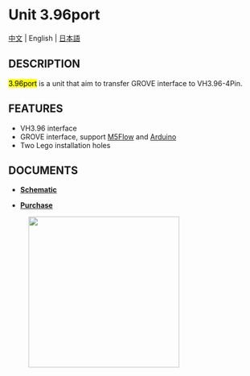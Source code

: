 # Unit 3.96port

[中文](/zh_CN/product_documents/units/unit_396port) | English | [日本語](ja/product_documents/units/unit_396port)

## DESCRIPTION

<mark>3.96port</mark> is a unit that aim to transfer GROVE interface to VH3.96-4Pin.

## FEATURES

-  VH3.96 interface
-  GROVE interface, support [M5Flow](http://flow.m5stack.com) and [Arduino](http://www.arduino.cc)
-  Two Lego installation holes

## DOCUMENTS

- **[Schematic](https://github.com/m5stack/M5-Schematic/blob/master/Units/UNIT_2TO396.pdf)**

- **[Purchase](https://www.aliexpress.com/store/3226069?spm=2114.search0104.3.5.66051a4dlpB2ti)**

<figure>
    <img src="assets/img/product_pics/units/M5GO_Unit_3.96.jpg" height="300" width="300">
</figure>
